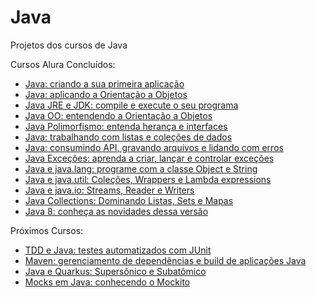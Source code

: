 # Java
Projetos dos cursos de Java

Cursos Alura Concluídos:
- [Java: criando a sua primeira aplicação](https://unibb.alura.com.br/course/java-criando-primeira-aplicacao)
- [Java: aplicando a Orientação a Objetos](https://unibb.alura.com.br/course/java-aplicando-orientacao-objetos)
- [Java JRE e JDK: compile e execute o seu programa](https://unibb.alura.com.br/course/java-primeiros-passos)
- [Java OO: entendendo a Orientação a Objetos](https://unibb.alura.com.br/course/java-introducao-orientacao-objetos)
- [Java Polimorfismo: entenda herança e interfaces](https://unibb.alura.com.br/course/java-heranca-interfaces-polimorfismo)
- [Java: trabalhando com listas e coleções de dados](https://unibb.alura.com.br/course/java-listas-colecoes-dados)
- [Java: consumindo API, gravando arquivos e lidando com erros](https://unibb.alura.com.br/course/java-consumindo-api-gravando-arquivos-lidando-erros)
- [Java Exceções: aprenda a criar, lançar e controlar exceções](https://unibb.alura.com.br/course/java-excecoes)
- [Java e java.lang: programe com a classe Object e String](https://unibb.alura.com.br/course/java-pacotes-e-java-lang)
- [Java e java.util: Coleções, Wrappers e Lambda expressions](https://unibb.alura.com.br/course/java-util-lambdas)
- [Java e java.io: Streams, Reader e Writers](https://unibb.alura.com.br/course/java-trabalhando-com-io)
- [Java Collections: Dominando Listas, Sets e Mapas](https://unibb.alura.com.br/course/java-collections)
- [Java 8: conheça as novidades dessa versão](https://unibb.alura.com.br/course/java8-lambdas)

Próximos Cursos:
- [TDD e Java: testes automatizados com JUnit](https://unibb.alura.com.br/course/tdd-java-testes-automatizados-junit)
- [Maven: gerenciamento de dependências e build de aplicações Java](https://unibb.alura.com.br/course/maven-gerenciamento-dependencias-build-aplicacoes-java)
- [Java e Quarkus: Supersônico e Subatômico](https://unibb.alura.com.br/course/java-supersonico-subatomico-quarkus)
- [Mocks em Java: conhecendo o Mockito](https://unibb.alura.com.br/course/mocks-java-mockito)
